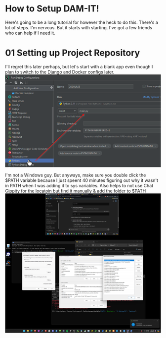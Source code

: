 # How to Setup DAM-IT!
Here's going to be a long tutorial for however the heck to do this.
There's a lot of steps. I'm nervous. But it starts with starting.
I've got a few friends who can help if I need it.

# 01 Setting up Project Repository
I'll regret this later perhaps, but let's start with a blank app even though
I plan to switch to the Django and Docker configs later.
![img.png](001OneSmallStep.png)

I'm not a Windows guy. But anyways, make sure you double click the \$PATH variable because
I just speent 40 minutes figuring out why it wasn't in PATH when I was adding it to sys variables.
Also helps to not use Chat Gippity for the locatoin but find it manually & add the folder to $PATH
![img.png](img.png)

